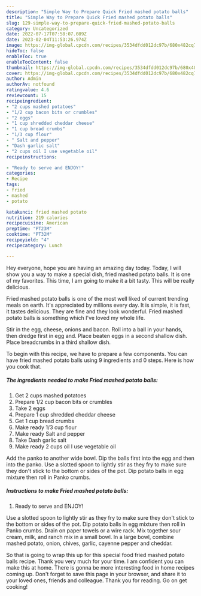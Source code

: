 ```yaml
---
description: "Simple Way to Prepare Quick Fried mashed potato balls"
title: "Simple Way to Prepare Quick Fried mashed potato balls"
slug: 129-simple-way-to-prepare-quick-fried-mashed-potato-balls
category: Uncategorized
date: 2022-07-17T07:58:07.089Z
date: 2023-02-04T11:53:26.974Z
image: https://img-global.cpcdn.com/recipes/3534dfdd012dc97b/680x482cq70/fried-mashed-potato-balls-recipe-main-photo.jpg
hideToc: false
enableToc: true
enableTocContent: false
thumbnail: https://img-global.cpcdn.com/recipes/3534dfdd012dc97b/680x482cq70/fried-mashed-potato-balls-recipe-main-photo.jpg
cover: https://img-global.cpcdn.com/recipes/3534dfdd012dc97b/680x482cq70/fried-mashed-potato-balls-recipe-main-photo.jpg
author: Admin
authorAv: notfound
ratingvalue: 4.6
reviewcount: 15
recipeingredient:
- "2 cups mashed potatoes"
- "1/2 cup bacon bits or crumbles"
- "2 eggs"
- "1 cup shredded cheddar cheese"
- "1 cup bread crumbs"
- "1/3 cup flour"
- " Salt and pepper"
- "Dash garlic salt"
- "2 cups oil I use vegetable oil"
recipeinstructions:

- "Ready to serve and ENJOY!"
categories:
- Recipe
tags:
- fried
- mashed
- potato

katakunci: fried mashed potato 
nutrition: 219 calories
recipecuisine: American
preptime: "PT23M"
cooktime: "PT32M"
recipeyield: "4"
recipecategory: Lunch

---
```



Hey everyone, hope you are having an amazing day today. Today, I will show you a way to make a special dish, fried mashed potato balls. It is one of my favorites. This time, I am going to make it a bit tasty. This will be really delicious.

Fried mashed potato balls is one of the most well liked of current trending meals on earth. It's appreciated by millions every day. It is simple, it is fast, it tastes delicious. They are fine and they look wonderful. Fried mashed potato balls is something which I've loved my whole life.

Stir in the egg, cheese, onions and bacon. Roll into a ball in your hands, then dredge first in egg and. Place beaten eggs in a second shallow dish. Place breadcrumbs in a third shallow dish.


To begin with this recipe, we have to prepare a few components. You can have fried mashed potato balls using 9 ingredients and 0 steps. Here is how you cook that.

<!--inarticleads1-->

##### The ingredients needed to make Fried mashed potato balls:

1. Get 2 cups mashed potatoes
1. Prepare 1/2 cup bacon bits or crumbles
1. Take 2 eggs
1. Prepare 1 cup shredded cheddar cheese
1. Get 1 cup bread crumbs
1. Make ready 1/3 cup flour
1. Make ready  Salt and pepper
1. Take Dash garlic salt
1. Make ready 2 cups oil I use vegetable oil


Add the panko to another wide bowl. Dip the balls first into the egg and then into the panko. Use a slotted spoon to lightly stir as they fry to make sure they don&#39;t stick to the bottom or sides of the pot. Dip potato balls in egg mixture then roll in Panko crumbs. 

<!--inarticleads2-->

##### Instructions to make Fried mashed potato balls:


1. Ready to serve and ENJOY!

Use a slotted spoon to lightly stir as they fry to make sure they don&#39;t stick to the bottom or sides of the pot. Dip potato balls in egg mixture then roll in Panko crumbs. Drain on paper towels or a wire rack. Mix together sour cream, milk, and ranch mix in a small bowl. In a large bowl, combine mashed potato, onion, chives, garlic, cayenne pepper and cheddar. 

So that is going to wrap this up for this special food fried mashed potato balls recipe. Thank you very much for your time. I am confident you can make this at home. There is gonna be more interesting food in home recipes coming up. Don't forget to save this page in your browser, and share it to your loved ones, friends and colleague. Thank you for reading. Go on get cooking!
